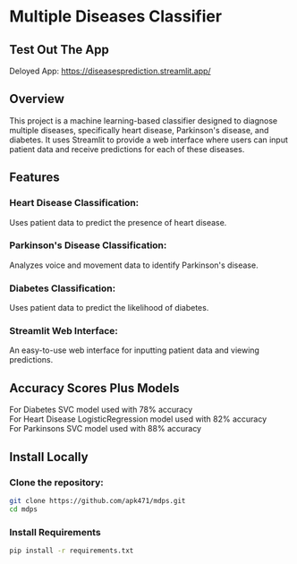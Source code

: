 # Multiple Diseases Classifier

## Test Out The App

Deloyed App: https://diseasesprediction.streamlit.app/

## Overview

This project is a machine learning-based classifier designed to diagnose multiple diseases, specifically heart disease, Parkinson's disease, and diabetes. It uses Streamlit to provide a web interface where users can input patient data and receive predictions for each of these diseases.

## Features

### Heart Disease Classification:

Uses patient data to predict the presence of heart disease.

### Parkinson's Disease Classification:

Analyzes voice and movement data to identify Parkinson's disease.

### Diabetes Classification:

Uses patient data to predict the likelihood of diabetes.

### Streamlit Web Interface:

An easy-to-use web interface for inputting patient data and viewing predictions.

## Accuracy Scores Plus Models

For Diabetes SVC model used with 78% accuracy  
For Heart Disease LogisticRegression model used with 82% accuracy  
For Parkinsons SVC model used with 88% accuracy

## Install Locally

### Clone the repository:

```bash
git clone https://github.com/apk471/mdps.git
cd mdps
```

### Install Requirements

```bash
pip install -r requirements.txt
```
